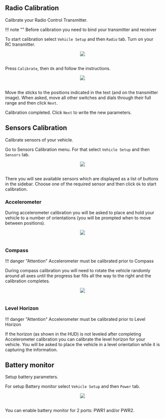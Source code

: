 ## Radio Calibration

Calibrate your Radio Control Transmitter.

!!! note ""
    Before calibration you need to bind your transmitter and receiver

To start calibration select `Vehicle Setup` and then `Radio` tab. Turn on your RC transmitter.

<div style="text-align: center;"><img src="../../img/qgc/radio_calibration.png"></div><br>

Press `Calibrate`, then `Ok` and follow the instructions.

<div style="text-align: center;"><img src="../../img/qgc/radio_calibration_progress.png"></div><br>

Move the sticks to the positions indicated in the text (and on the transmitter image).
When asked, move all other switches and dials through their full range and then click `Next`.

Calibration completed. Click `Next` to write the new parameters.

## Sensors Calibration

Calibrate sensors of your vehicle.

Go to Sensors Calibration menu. For that select `Vehicle Setup` and then `Sensors` tab.

<div style="text-align: center;"><img src="../../img/qgc/sensors_calibration.png"></div><br>

There you will see available sensors which are displayed as a list of buttons in the sidebar. Choose one of the required sensor and then click `Ok` to start calibration.

### Accelerometer

During accelerometer calibration you will be asked to place and hold your vehicle to a number of orientations (you will be prompted when to move between positions).

<div style="text-align: center;"><img src="../../img/qgc/accelerometer_calibration.png"></div><br>

### Compass

!!! danger "Attention"
    Accelerometer must be calibrated prior to Compass

During compass calibration you will need to rotate the vehicle randomly around all axes until the progress bar fills all the way to the right and the calibration completes.

<div style="text-align: center;"><img src="../../img/qgc/compass_calibration.png"></div><br>

### Level Horizon

!!! danger "Attention"
    Accelerometer must be calibrated prior to Level Horizon

If the horizon (as shown in the HUD) is not leveled after completing Accelerometer calibration you can calibrate the level horizon for your vehicle.
You will be asked to place the vehicle in a level orientation while it is capturing the information.

## Battery monitor

Setup battery parameters.

For setup Battery monitor select `Vehicle Setup` and then `Power` tab.

<div style="text-align: center;"><img src="../../img/qgc/battery_monitor.png"></div><br>

You can enable battery monitor for 2 ports: PWR1 and/or PWR2.
